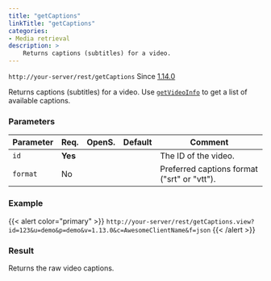 ```yaml
---
title: "getCaptions"
linkTitle: "getCaptions"
categories:
- Media retrieval
description: >
    Returns captions (subtitles) for a video.
---
```


`http://your-server/rest/getCaptions` Since [1.14.0](../../subsonic-versions)

Returns captions (subtitles) for a video. Use [`getVideoInfo`](../getvideoinfo) to get a list of available captions.

### Parameters

| Parameter | Req. | OpenS. | Default | Comment |
| --- | --- | --- | --- | --- |
| `id` | **Yes** | |     | The ID of the video. |
| `format` | No  |  |   | Preferred captions format ("srt" or "vtt"). |

### Example

{{< alert color="primary" >}} `http://your-server/rest/getCaptions.view?id=123&u=demo&p=demo&v=1.13.0&c=AwesomeClientName&f=json` {{< /alert >}}

### Result

Returns the raw video captions.
